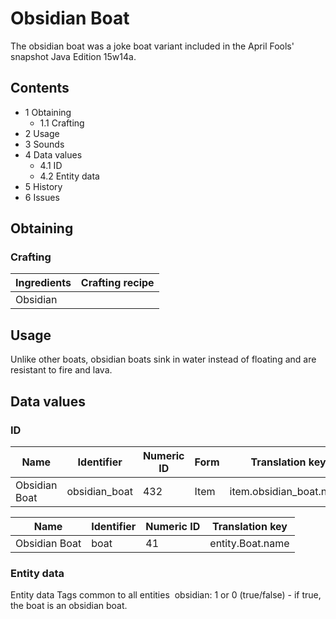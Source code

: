 # Obsidian Boat
The obsidian boat was a joke boat variant included in the April Fools' snapshot Java Edition 15w14a.

## Contents
- 1 Obtaining
	- 1.1 Crafting
- 2 Usage
- 3 Sounds
- 4 Data values
	- 4.1 ID
	- 4.2 Entity data
- 5 History
- 6 Issues

## Obtaining
### Crafting
| Ingredients | Crafting recipe |
|-------------|-----------------|
| Obsidian    |                 |

## Usage
Unlike other boats, obsidian boats sink in water instead of floating and are resistant to fire and lava.

## Data values
### ID
| Name          | Identifier    | Numeric ID | Form | Translation key         |
|---------------|---------------|------------|------|-------------------------|
| Obsidian Boat | obsidian_boat | 432        | Item | item.obsidian_boat.name |

| Name          | Identifier | Numeric ID | Translation key  |
|---------------|------------|------------|------------------|
| Obsidian Boat | boat       | 41         | entity.Boat.name |

### Entity data

 Entity data
Tags common to all entities
 obsidian: 1 or 0 (true/false) - if true, the boat is an obsidian boat.

